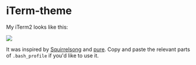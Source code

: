 # iTerm-theme

My iTerm2 looks like this: 

![](https://i.imgur.com/93BkMHd.png)

It was inspired by [Squirrelsong](https://github.com/sapegin/squirrelsong) and [pure](https://github.com/sindresorhus/pure). Copy and paste the relevant parts of `.bash_profile` if you'd like to use it.


